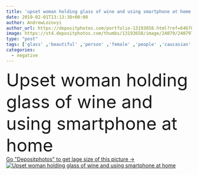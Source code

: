 ```yaml
---
title: 'upset woman holding glass of wine and using smartphone at home'
date: 2019-02-01T13:13:38+00:00
author: AndrewLozovyi
author_url: https://depositphotos.com/portfolio-13193658.html?ref=64678756
image: https://st4.depositphotos.com/thumbs/13193658/image/24079/240797540/api_thumb_450.jpg?forcejpeg=true
type: "post"
tags: ['glass' ,'beautiful' ,'person' ,'female' ,'people' ,'caucasian' ,'connection' ,'drink' ,'home' ,'emotions' ,'woman' ,'communication' ,'wireless' ,'stress' ,'bottle' ,'unhealthy' ,'indoors' ,'using' ,'loneliness' ,'negative' ,'alcohol' ,'alone' ,'attractive' ,'sadness' ,'gadget' ,'sad' ,'upset' ,'lonely' ,'Worried' ,'Anxiety' ,'depressed' ,'smartphone' ,'copy space' ,'Living Room' ,'red wine' ,'bad mood' ,'digital device' ,'tissue box' ]
categories: 
  - negative
---
```

<div aling="center">
            <font size="60"> Upset woman holding glass of wine and using smartphone at home</font>   
</div>
<div>
    <a href='https://st4.depositphotos.com/thumbs/13193658/image/24079/240797540/api_thumb_450.jpg?forcejpeg=true?ref=64678756' target=_blank > Go "Depositphotos" to get lage size of this picture ->
        <img href='https://st4.depositphotos.com/thumbs/13193658/image/24079/240797540/api_thumb_450.jpg?forcejpeg=true?ref=64678756' src='https://st4.depositphotos.com/13193658/24079/i/950/depositphotos_240797540-stock-photo-upset-woman-holding-glass-wine.jpg?forcejpeg=true' alt='Upset woman holding glass of wine and using smartphone at home' >
    </a>
</div>
